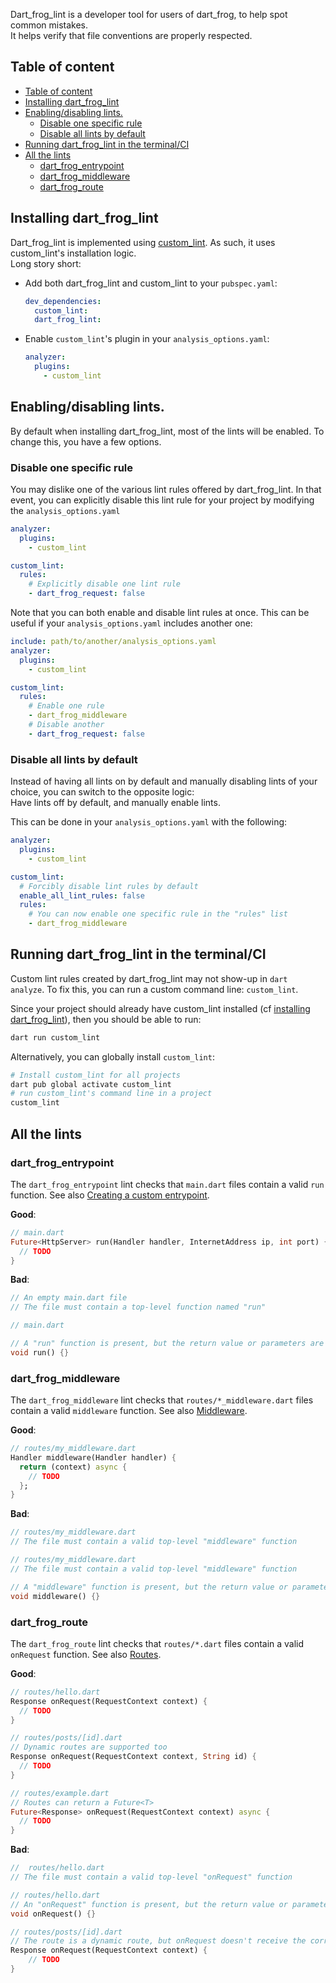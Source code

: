 Dart_frog_lint is a developer tool for users of dart_frog, to help spot common mistakes.  
It helps verify that file conventions are properly respected.

## Table of content

- [Table of content](#table-of-content)
- [Installing dart\_frog\_lint](#installing-dart_frog_lint)
- [Enabling/disabling lints.](#enablingdisabling-lints)
  - [Disable one specific rule](#disable-one-specific-rule)
  - [Disable all lints by default](#disable-all-lints-by-default)
- [Running dart\_frog\_lint in the terminal/CI](#running-dart_frog_lint-in-the-terminalci)
- [All the lints](#all-the-lints)
  - [dart\_frog\_entrypoint](#dart_frog_entrypoint)
  - [dart\_frog\_middleware](#dart_frog_middleware)
  - [dart\_frog\_route](#dart_frog_route)

## Installing dart_frog_lint

Dart_frog_lint is implemented using [custom_lint]. As such, it uses custom_lint's installation logic.  
Long story short:

- Add both dart_frog_lint and custom_lint to your `pubspec.yaml`:
  ```yaml
  dev_dependencies:
    custom_lint:
    dart_frog_lint:
  ```
- Enable `custom_lint`'s plugin in your `analysis_options.yaml`:

  ```yaml
  analyzer:
    plugins:
      - custom_lint
  ```

## Enabling/disabling lints.

By default when installing dart_frog_lint, most of the lints will be enabled.
To change this, you have a few options.

### Disable one specific rule

You may dislike one of the various lint rules offered by dart_frog_lint.
In that event, you can explicitly disable this lint rule for your project
by modifying the `analysis_options.yaml`

```yaml
analyzer:
  plugins:
    - custom_lint

custom_lint:
  rules:
    # Explicitly disable one lint rule
    - dart_frog_request: false
```

Note that you can both enable and disable lint rules at once.
This can be useful if your `analysis_options.yaml` includes another one:

```yaml
include: path/to/another/analysis_options.yaml
analyzer:
  plugins:
    - custom_lint

custom_lint:
  rules:
    # Enable one rule
    - dart_frog_middleware
    # Disable another
    - dart_frog_request: false
```

### Disable all lints by default

Instead of having all lints on by default and manually disabling lints of your choice,
you can switch to the opposite logic:  
Have lints off by default, and manually enable lints.

This can be done in your `analysis_options.yaml` with the following:

```yaml
analyzer:
  plugins:
    - custom_lint

custom_lint:
  # Forcibly disable lint rules by default
  enable_all_lint_rules: false
  rules:
    # You can now enable one specific rule in the "rules" list
    - dart_frog_middleware
```

## Running dart_frog_lint in the terminal/CI

Custom lint rules created by dart_frog_lint may not show-up in `dart analyze`.
To fix this, you can run a custom command line: `custom_lint`.

Since your project should already have custom_lint installed
(cf [installing dart_frog_lint](#installing-dart_frog_lint)), then you should be
able to run:

```sh
dart run custom_lint
```

Alternatively, you can globally install `custom_lint`:

```sh
# Install custom_lint for all projects
dart pub global activate custom_lint
# run custom_lint's command line in a project
custom_lint
```

## All the lints

### dart_frog_entrypoint

The `dart_frog_entrypoint` lint checks that `main.dart` files contain a
valid `run` function. See also [Creating a custom entrypoint](https://dartfrog.vgv.dev/docs/advanced/custom_entrypoint).

**Good**:

```dart
// main.dart
Future<HttpServer> run(Handler handler, InternetAddress ip, int port) {
  // TODO
}
```

**Bad**:

```dart
// An empty main.dart file
// The file must contain a top-level function named "run"
```

```dart
// main.dart

// A "run" function is present, but the return value or parameters are incorrect
void run() {}
```

### dart_frog_middleware

The `dart_frog_middleware` lint checks that `routes/*_middleware.dart` files contain a
valid `middleware` function. See also [Middleware](https://dartfrog.vgv.dev/docs/basics/middleware).

**Good**:

```dart
// routes/my_middleware.dart
Handler middleware(Handler handler) {
  return (context) async {
    // TODO
  };
}
```

**Bad**:

```dart
// routes/my_middleware.dart
// The file must contain a valid top-level "middleware" function
```

```dart
// routes/my_middleware.dart
// The file must contain a valid top-level "middleware" function

// A "middleware" function is present, but the return value or parameters are incorrect
void middleware() {}
```

### dart_frog_route

The `dart_frog_route` lint checks that `routes/*.dart` files contain a
valid `onRequest` function. See also [Routes](https://dartfrog.vgv.dev/docs/basics/routes).

**Good**:

```dart
// routes/hello.dart
Response onRequest(RequestContext context) {
  // TODO
}
```

```dart
// routes/posts/[id].dart
// Dynamic routes are supported too
Response onRequest(RequestContext context, String id) {
  // TODO
}
```

```dart
// routes/example.dart
// Routes can return a Future<T>
Future<Response> onRequest(RequestContext context) async {
  // TODO
}
```

**Bad**:

```dart
//  routes/hello.dart
// The file must contain a valid top-level "onRequest" function
```

```dart
// routes/hello.dart
// An "onRequest" function is present, but the return value or parameters are incorrect
void onRequest() {}
```

```dart
// routes/posts/[id].dart
// The route is a dynamic route, but onRequest doesn't receive the correct number of parameters.
Response onRequest(RequestContext context) {
    // TODO
}
```

[custom_lint]: https://pub.dev/packages/custom_lint
